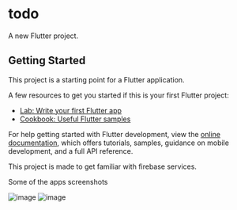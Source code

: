 # todo

A new Flutter project.

## Getting Started

This project is a starting point for a Flutter application.

A few resources to get you started if this is your first Flutter project:

- [Lab: Write your first Flutter app](https://docs.flutter.dev/get-started/codelab)
- [Cookbook: Useful Flutter samples](https://docs.flutter.dev/cookbook)

For help getting started with Flutter development, view the
[online documentation](https://docs.flutter.dev/), which offers tutorials,
samples, guidance on mobile development, and a full API reference.

This project is made to get familiar with firebase services. 

Some of the apps screenshots


![image](https://user-images.githubusercontent.com/91333786/225685738-e0b330dc-d4c9-4b85-8598-6eb3c09aad71.png)
![image](https://user-images.githubusercontent.com/91333786/225685941-0964a6d3-b460-43f4-90d0-c8092633be7c.png)
